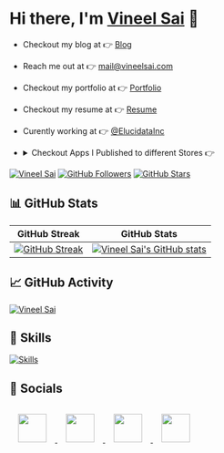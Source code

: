 # Hi there, I'm [Vineel Sai](https://vineelsai.com) 👋

- Checkout my blog at 👉 [Blog](https://vineelsai.com)
- Reach me out at 👉 mail@vineelsai.com
- Checkout my portfolio at 👉 [Portfolio](https://vineelsai.com/portfolio)
- Checkout my resume at 👉 [Resume](https://vineelsai.com/resume/resume.pdf)
- Curently working at 👉 [@ElucidataInc](https://github.com/ElucidataInc)
- <details>
    <summary>Checkout Apps I Published to different Stores 👉</summary>

    |App Name | App Logo | Published Date | Download |
    |---------|----------|----------------|----------|
    | Tic Tac Toe | ![Tic Tac Toe](https://github.com/VsTechDev/Tic-Tac-Toe/blob/main/app/src/main/ic_launcher-web.png?raw=true) | Jan 24, 2020 | [![Play Store](https://play.google.com/intl/en_us/badges/static/images/badges/en_badge_web_generic.png)](https://play.google.com/store/apps/details?id=com.vs.tictactoe) |
    | Sudoku | ![Sudoku](https://github.com/VsTechDev/Sudoku/blob/main/app/src/main/ic_app_icon-playstore.png?raw=true) | Mar 30, 2020 | [![Play Store](https://play.google.com/intl/en_us/badges/static/images/badges/en_badge_web_generic.png)](https://play.google.com/store/apps/details?id=com.vs.sudoku) |
    | Paint | ![Paint](https://github.com/VsTechDev/Paint/blob/main/app/src/main/ic_launcher_icon-playstore.png?raw=true) | Apr 30, 2020 | [![Play Store](https://play.google.com/intl/en_us/badges/static/images/badges/en_badge_web_generic.png)](https://play.google.com/store/apps/details?id=com.vs.paint) |
    | Calculator | ![Calculator](https://github.com/VsTechDev/Calculator/blob/main/app/src/main/ic_launcher-playstore.png?raw=true) | Oct 20, 2020 | [![Play Store](https://play.google.com/intl/en_us/badges/static/images/badges/en_badge_web_generic.png)](https://play.google.com/store/apps/details?id=com.vs.calculator) |
    | Root & SafetyNet Checker | ![Root & SafetyNet Checker](https://github.com/VsTechDev/Root-Checker/blob/main/app/src/main/ic_launcher-playstore.png?raw=true) | Oct 22, 2020 | [![Play Store](https://play.google.com/intl/en_us/badges/static/images/badges/en_badge_web_generic.png)](https://play.google.com/store/apps/details?id=com.vs.rootchecker) |
    | Take Notes | ![Take Notes](https://github.com/VsTechDev/Take-Notes/blob/main/app/src/main/ic_launcher-playstore.png?raw=true) | Dec 25, 2020 | [![Play Store](https://play.google.com/intl/en_us/badges/static/images/badges/en_badge_web_generic.png)](https://play.google.com/store/apps/details?id=com.vs.takenotes) |
    | Direct Message | ![Direct Message](https://github.com/VsTechDev/Direct-Message/blob/main/app/src/main/ic_launcher-playstore.png?raw=true) | Feb 3, 2021 | [![Play Store](https://play.google.com/intl/en_us/badges/static/images/badges/en_badge_web_generic.png)](https://play.google.com/store/apps/details?id=com.vs.direct.message) |
    | VSCoder | ![VSCoder](https://vineelsai.gallerycdn.vsassets.io/extensions/vineelsai/vscoder/1.0.3/1651505300533/Microsoft.VisualStudio.Services.Icons.Default) | Jun 12, 2021 | [![Visual Studio Code](https://cdn.vsassets.io/v/M213_20221206.3/_content/Header/vs-logo.png)](https://marketplace.visualstudio.com/items?itemName=vineelsai.vscoder) |
    | Flapping Fish | ![Flapping Fish](https://play-lh.googleusercontent.com/e3r0O8Jw1_7rD38zeNkko3qp1XMRjS-x9V-NqM_BsBZnuLXTzXT5_XK50FpttBKEIcA=w240-h480-rw) | Jun 17, 2021 | [![Play Store](https://play.google.com/intl/en_us/badges/static/images/badges/en_badge_web_generic.png)](https://play.google.com/store/apps/details?id=com.vs.FlappyBird) |
    | Space Invasion | ![Space Invasion](https://play-lh.googleusercontent.com/RO6HL0yklWCzIRQpgTUQNEr9Nj7Uycn4AlKRFDMSTL9HpODW1vXsIF4W00JQPDbhbuI=w240-h480-rw) | Sep 5, 2021 | [![Play Store](https://play.google.com/intl/en_us/badges/static/images/badges/en_badge_web_generic.png)](https://play.google.com/store/apps/details?id=com.vs.SpaceInvaders) |
    | Fedora WSL | ![Fedora WSL](https://github.com/VsTechDev/Fedora-WSL/blob/main/FedoraWSL-Appx/Assets/Square150x150Logo.scale-400.png?raw=true) | Jan 5, 2023 | [![Microsoft Store](https://developer.microsoft.com/en-us/store/badges/images/English_get-it-from-MS.png)](https://apps.microsoft.com/store/detail/fedora-wsl/9NPCP8DRCHSN) |
    | Arch WSL | ![Arch WSL](https://github.com/VsTechDev/Arch-WSL/blob/main/ArchWSL-Appx/Assets/Square150x150Logo.scale-400.png?raw=true) | Jan 5, 2023 | [![Microsoft Store](https://developer.microsoft.com/en-us/store/badges/images/English_get-it-from-MS.png)](https://apps.microsoft.com/store/detail/arch-wsl/9MZNMNKSM73X) |

</details>

[![Vineel Sai](https://komarev.com/ghpvc/?username=vineelsai26&color=FE9600)](https://vineelsai.com)
[![GitHub Followers](https://img.shields.io/github/followers/vineelsai26?label=Followers&color=FE9600)](https://vineelsai.com)
[![GitHub Stars](https://img.shields.io/github/stars/vineelsai26?label=Stars&color=FE9600)](https://vineelsai.com)

## 📊 GitHub Stats

| GitHub Streak | GitHub Stats|
|-----|-----|
| [![GitHub Streak](https://github-readme-streak-stats.herokuapp.com/?user=vineelsai26&theme=dark)](https://vineelsai.com) | [![Vineel Sai's GitHub stats](https://stats.github.vineelsai.com/api?username=vineelsai26&show_icons=true&count_private=true&theme=dark)](https://vineelsai.com) |

## 📈 GitHub Activity

[![Vineel Sai](https://github-readme-activity-graph.cyclic.app/graph?username=vineelsai26&bg_color=000000&color=6CE287&line=FFEE4A&point=FE9600)](https://vineelsai.com)

## 🎯 Skills

[![Skills](https://skillicons.dev/icons?i=typescript,javascript,py,go,cs,c,cpp,java,kotlin,nodejs,express,react,nextjs,tailwind,vite,flask,django,html,css,docker,kubernetes,azure,aws,gcp,heroku,vercel,netlify,cloudflare,workers,firebase,mongodb,dynamodb,mysql,git,github,githubactions,linux,bash,vscode,androidstudio,idea,unity,visualstudio&theme=light)](https://vineelsai.com)

## 📱 Socials

<a href="https://instagram.com/vineelsai26">
    <img src="https://skillicons.dev/icons?i=instagram" width="50px" style="padding: 15px"/>
</a>
<a href="https://twitter.com/vineelsai26">
    <img src="https://skillicons.dev/icons?i=twitter" width="50px" style="padding: 15px"/>
</a>
<a href="https://linkedin.com/in/vineelsai26">
    <img src="https://skillicons.dev/icons?i=linkedin" width="50px" style="padding: 15px"/>
</a>
<a href="https://github.com/vineelsai26">
    <img src="https://skillicons.dev/icons?i=github" width="50px" style="padding: 15px"/>
</a>
